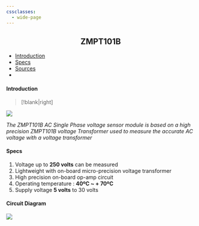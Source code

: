 ```yaml
---
cssclasses:
  - wide-page
---
```


<h2 align="center">ZMPT101B</h2>

- [Introduction]()
- [Specs](#specs)
- [Sources](https://how2electronics.com/iot-based-electricity-energy-meter-using-esp32-blynk/)
- 

#### Introduction

>[!blank|right]
<img src="https://how2electronics.com/wp-content/uploads/2020/12/ZMPT101B.jpg">

*The ZMPT101B AC Single Phase voltage sensor module is based on a high precision ZMPT101B voltage Transformer used to measure the accurate AC voltage with a voltage transformer*
#### Specs
1. Voltage up to **250 volts** can be measured  
2. Lightweight with on-board micro-precision voltage transformer  
3. High precision on-board op-amp circuit  
4. Operating temperature : **40ºC ~ + 70ºC**  
5. Supply voltage **5 volts** to 30 volts

#### Circuit Diagram

<img src="https://how2electronics.com/wp-content/uploads/2020/12/IoT-Based-Electricity-Energy-Meter.jpg">